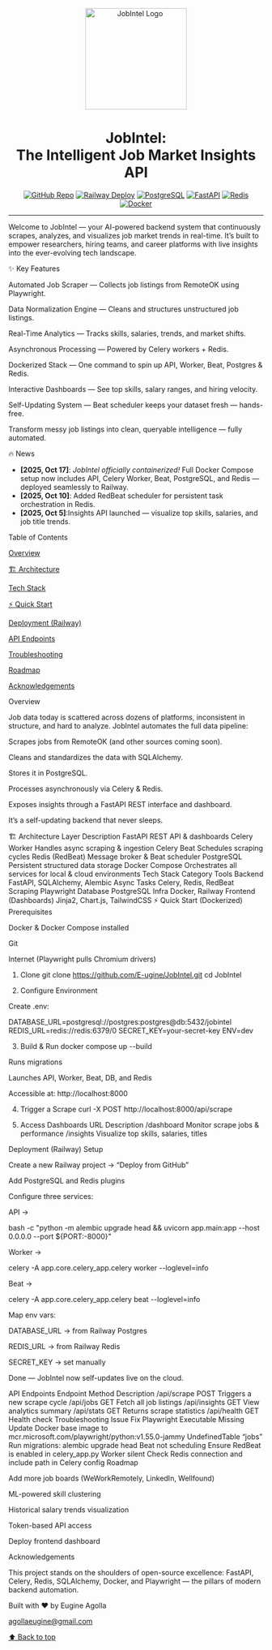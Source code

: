 <a name="readme-top"></a>

<div align="center"> <img src="./assets/jobintel-logo.png" alt="JobIntel Logo" width="200"> <h1 align="center">JobIntel: </br> The Intelligent Job Market Insights API</h1> </div> <div align="center"> <a href="https://github.com/E-ugine/JobIntel"><img src="https://img.shields.io/badge/GitHub-Repo-000?logo=github&logoColor=white&style=for-the-badge" alt="GitHub Repo"></a> <a href="https://railway.app/"><img src="https://img.shields.io/badge/Deploy-Railway-blue?logo=railway&logoColor=white&style=for-the-badge" alt="Railway Deploy"></a> <a href="https://www.postgresql.org/"><img src="https://img.shields.io/badge/PostgreSQL-DB-316192?logo=postgresql&logoColor=white&style=for-the-badge" alt="PostgreSQL"></a> <a href="https://fastapi.tiangolo.com/"><img src="https://img.shields.io/badge/FastAPI-Backend-009688?logo=fastapi&logoColor=white&style=for-the-badge" alt="FastAPI"></a> <a href="https://redis.io/"><img src="https://img.shields.io/badge/Redis-Broker-D92B2B?logo=redis&logoColor=white&style=for-the-badge" alt="Redis"></a> <a href="https://www.docker.com/"><img src="https://img.shields.io/badge/Docker-Containerized-0db7ed?logo=docker&logoColor=white&style=for-the-badge" alt="Docker"></a> <hr> </div>

Welcome to JobIntel — your AI-powered backend system that continuously scrapes, analyzes, and visualizes job market trends in real-time.
It’s built to empower researchers, hiring teams, and career platforms with live insights into the ever-evolving tech landscape.

✨ Key Features

Automated Job Scraper — Collects job listings from RemoteOK using Playwright.

Data Normalization Engine — Cleans and structures unstructured job listings.

Real-Time Analytics — Tracks skills, salaries, trends, and market shifts.

Asynchronous Processing — Powered by Celery workers + Redis.

Dockerized Stack — One command to spin up API, Worker, Beat, Postgres & Redis.

Interactive Dashboards — See top skills, salary ranges, and hiring velocity.

Self-Updating System — Beat scheduler keeps your dataset fresh — hands-free.

Transform messy job listings into clean, queryable intelligence — fully automated.

🔥 News
<div class="scrollable"> <ul> <li><strong>[2025, Oct 17]</strong>: <em>JobIntel officially containerized!</em> Full Docker Compose setup now includes API, Celery Worker, Beat, PostgreSQL, and Redis — deployed seamlessly to Railway.</li> <li><strong>[2025, Oct 10]</strong>: Added RedBeat scheduler for persistent task orchestration in Redis.</li> <li><strong>[2025, Oct 5]</strong>:Insights API launched — visualize top skills, salaries, and job title trends.</li> </ul> </div>
Table of Contents

<a href="#overview"> Overview</a>

<a href="#architecture">🏗️ Architecture</a>

<a href="#stack">Tech Stack</a>

<a href="#quick-start">⚡ Quick Start</a>

<a href="#deployment">Deployment (Railway)</a>

<a href="#api-endpoints">API Endpoints</a>

<a href="#troubleshooting">Troubleshooting</a>

<a href="#roadmap">Roadmap</a>

<a href="#acknowledgements">Acknowledgements</a>

<span id="overview"/>
Overview

Job data today is scattered across dozens of platforms, inconsistent in structure, and hard to analyze.
JobIntel automates the full data pipeline:

Scrapes jobs from RemoteOK (and other sources coming soon).

Cleans and standardizes the data with SQLAlchemy.

Stores it in PostgreSQL.

Processes asynchronously via Celery & Redis.

Exposes insights through a FastAPI REST interface and dashboard.

It’s a self-updating backend that never sleeps.

<span id="architecture"/>
🏗️ Architecture
Layer	Description
FastAPI	REST API & dashboards
Celery Worker	Handles async scraping & ingestion
Celery Beat	Schedules scraping cycles
Redis (RedBeat)	Message broker & Beat scheduler
PostgreSQL	Persistent structured data storage
Docker Compose	Orchestrates all services for local & cloud environments
<span id="stack"/>
Tech Stack
Category	Tools
Backend	FastAPI, SQLAlchemy, Alembic
Async Tasks	Celery, Redis, RedBeat
Scraping	Playwright
Database	PostgreSQL
Infra	Docker, Railway
Frontend (Dashboards)	Jinja2, Chart.js, TailwindCSS
<span id="quick-start"/>
⚡ Quick Start (Dockerized)
Prerequisites

Docker & Docker Compose installed

Git

Internet (Playwright pulls Chromium drivers)

1. Clone
git clone https://github.com/E-ugine/JobIntel.git
cd JobIntel

2. Configure Environment

Create .env:

DATABASE_URL=postgresql://postgres:postgres@db:5432/jobintel
REDIS_URL=redis://redis:6379/0
SECRET_KEY=your-secret-key
ENV=dev

3. Build & Run
docker compose up --build


Runs migrations

Launches API, Worker, Beat, DB, and Redis

Accessible at: http://localhost:8000

4. Trigger a Scrape
curl -X POST http://localhost:8000/api/scrape

5. Access Dashboards
URL	Description
/dashboard	Monitor scrape jobs & performance
/insights	Visualize top skills, salaries, titles
<span id="deployment"/>
Deployment (Railway)
Setup

Create a new Railway project → “Deploy from GitHub”

Add PostgreSQL and Redis plugins

Configure three services:

API →

bash -c "python -m alembic upgrade head && uvicorn app.main:app --host 0.0.0.0 --port ${PORT:-8000}"


Worker →

celery -A app.core.celery_app.celery worker --loglevel=info


Beat →

celery -A app.core.celery_app.celery beat --loglevel=info


Map env vars:

DATABASE_URL → from Railway Postgres

REDIS_URL → from Railway Redis

SECRET_KEY → set manually

Done — JobIntel now self-updates live on the cloud.

<span id="api-endpoints"/>
API Endpoints
Endpoint	Method	Description
/api/scrape	POST	Triggers a new scrape cycle
/api/jobs	GET	Fetch all job listings
/api/insights	GET	View analytics summary
/api/stats	GET	Returns scrape statistics
/api/health	GET	Health check
<span id="troubleshooting"/>
Troubleshooting
Issue	Fix
Playwright Executable Missing	Update Docker base image to mcr.microsoft.com/playwright/python:v1.55.0-jammy
UndefinedTable “jobs”	Run migrations: alembic upgrade head
Beat not scheduling	Ensure RedBeat is enabled in celery_app.py
Worker silent	Check Redis connection and include path in Celery config
<span id="roadmap"/>
Roadmap

Add more job boards (WeWorkRemotely, LinkedIn, Wellfound)

ML-powered skill clustering

Historical salary trends visualization

Token-based API access

Deploy frontend dashboard

<span id="acknowledgements"/>
Acknowledgements

This project stands on the shoulders of open-source excellence:
FastAPI, Celery, Redis, SQLAlchemy, Docker, and Playwright — the pillars of modern backend automation.

Built with ❤️ by Eugine Agolla

agollaeugine@gmail.com

<a href="#readme-top">⬆️ Back to top</a>
